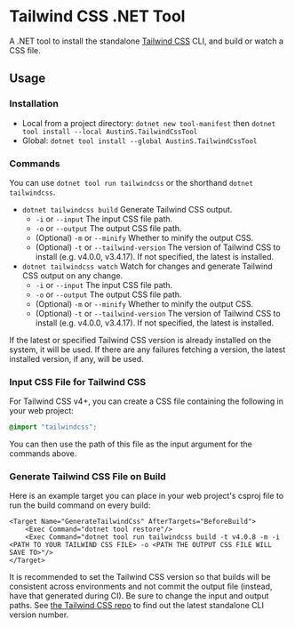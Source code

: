 # Tailwind CSS .NET Tool

A .NET tool to install the standalone [Tailwind CSS](https://tailwindcss.com/) CLI, and build or watch a CSS file.

## Usage

### Installation
- Local from a project directory: `dotnet new tool-manifest` then `dotnet tool install --local AustinS.TailwindCssTool`
- Global: `dotnet tool install --global AustinS.TailwindCssTool`

### Commands
You can use `dotnet tool run tailwindcss` or the shorthand `dotnet tailwindcss`.

- `dotnet tailwindcss build` Generate Tailwind CSS output.
    - `-i` or `--input` The input CSS file path.
    - `-o` or `--output` The output CSS file path.
    - (Optional) `-m` or `--minify` Whether to minify the output CSS.
    - (Optional) `-t` or `--tailwind-version` The version of Tailwind CSS to install (e.g. v4.0.0, v3.4.17). If not specified, the latest is installed.
- `dotnet tailwindcss watch` Watch for changes and generate Tailwind CSS output on any change.
    - `-i` or `--input` The input CSS file path.
    - `-o` or `--output` The output CSS file path.
    - (Optional) `-m` or `--minify` Whether to minify the output CSS.
    - (Optional) `-t` or `--tailwind-version` The version of Tailwind CSS to install (e.g. v4.0.0, v3.4.17). If not specified, the latest is installed.

If the latest or specified Tailwind CSS version is already installed on the system, it will be used. If there are any failures fetching a version, the latest installed version, if any, will be used. 

### Input CSS File for Tailwind CSS
For Tailwind CSS v4+, you can create a CSS file containing the following in your web project:
```css
@import "tailwindcss";
```
You can then use the path of this file as the input argument for the commands above.

### Generate Tailwind CSS File on Build

Here is an example target you can place in your web project's csproj file to run the build command on every build:
```
<Target Name="GenerateTailwindCss" AfterTargets="BeforeBuild">
    <Exec Command="dotnet tool restore"/>
    <Exec Command="dotnet tool run tailwindcss build -t v4.0.8 -m -i <PATH TO YOUR TAILWIND CSS FILE> -o <PATH THE OUTPUT CSS FILE WILL SAVE TO>"/>
</Target>
```

It is recommended to set the Tailwind CSS version so that builds will be consistent across environments and not commit the output file (instead, have that generated during CI). Be sure to change the input and output paths. See [the Tailwind CSS repo](https://github.com/tailwindlabs/tailwindcss/releases/latest) to find out the latest standalone CLI version number.
